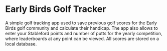 # Early Birds Golf Tracker
A simple golf tracking app used to save previous golf scores for the Early Birds golf community and calculate their handicap. 
The app also allows to enter your Stableford points and number of putts for the yearly competition, where leaderboards at any point can be viewed.
All scores are stored on a local database.